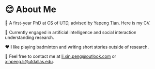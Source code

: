 # 😊 About Me

🏫 A first-year PhD at [CS](https://cs.utdallas.edu/) of [UTD](https://www.utdallas.edu/), advised by [Yapeng Tian](https://www.yapengtian.com/). Here is my [CV](./CV_XinpengLi_2024_Dec.pdf).

👀 Currently engaged in artificial intelligence and social interaction understanding research. 

♥️ I like playing badminton and writing short stories outside of research.

📧 Feel free to contact me at [li.xin.peng@outlook.com](mailto:li.xin.peng@outlook.com) or [xinpeng.li@utdallas.edu](mailto:xinpeng.li@utdallas.edu).

